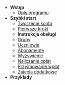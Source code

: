 - **Wstęp**
  - [Opis programu](/#start)
- **Szybki start**
  - [Tworzenie konta](docs/1-tworzenie_konta.md "dok.Infano.net | Tworzenie konta")
  - [Pierwsze kroki](docs/2-pierwsze_kroki.md "dok.Infano.net | Pierwsze kroki")
  - **Instrukcja obsługi**
  - [Grupy](docs/3-1_Grupy.md "dok.Infano.net | Instrukcja » Grupy")
  - [Uczniowie](docs/3-2_Uczniowie.md "dok.Infano.net | Instrukcja » Uczniowie")
  - [Abonamenty](docs/3-3_Abonamenty.md "dok.Infano.net | Instrukcja » Abonamenty")
  - [Wyżywienie](docs/3-4_Wyzywienie.md "dok.Infano.net | Instrukcja » Wyżywienie")
  - [Naliczanie opłat](docs/3-5_Naliczanie.md "dok.Infano.net | Instrukcja » Naliczanie opłat")
  - [Przyjmowanie wpłat](docs/3-6_Wplaty.md "dok.Infano.net | Instrukcja » Przyjmowanie wpłat")
  - [Zajęcia dodatkowe](docs/3-7_Zajecia_dodatkowe.md "dok.Infano.net | Instrukcja » Zajęcia dodatkowe")
- **Przykłady**
  


